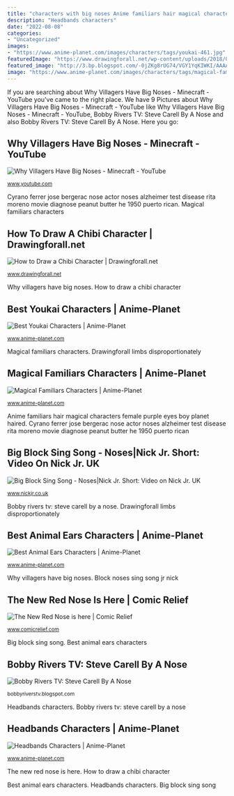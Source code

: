 ```yaml
---
title: "characters with big noses Anime familiars hair magical characters female purple eyes boy planet haired"
description: "Headbands characters"
date: "2022-08-08"
categories:
- "Uncategorized"
images:
- "https://www.anime-planet.com/images/characters/tags/youkai-461.jpg"
featuredImage: "https://www.drawingforall.net/wp-content/uploads/2018/03/2-How-to-draw-a-chibi-character-step-by-step.jpg"
featured_image: "http://3.bp.blogspot.com/-0jZKg8rUG74/VGY1YqKIWKI/AAAAAAAAeCQ/m9u4ZEO9vnc/s1600/jose-ferrer-cyrano-de-bergerac.jpg"
image: "https://www.anime-planet.com/images/characters/tags/magical-familiars-653.jpg"
---
```


If you are searching about Why Villagers Have Big Noses - Minecraft - YouTube you've came to the right place. We have 9 Pictures about Why Villagers Have Big Noses - Minecraft - YouTube like Why Villagers Have Big Noses - Minecraft - YouTube, Bobby Rivers TV: Steve Carell By A Nose and also Bobby Rivers TV: Steve Carell By A Nose. Here you go:

## Why Villagers Have Big Noses - Minecraft - YouTube

![Why Villagers Have Big Noses - Minecraft - YouTube](https://i.ytimg.com/vi/f6_RVVk0cus/maxresdefault.jpg "Cyrano ferrer jose bergerac nose actor noses alzheimer test disease rita moreno movie diagnose peanut butter he 1950 puerto rican")

<small>www.youtube.com</small>

Cyrano ferrer jose bergerac nose actor noses alzheimer test disease rita moreno movie diagnose peanut butter he 1950 puerto rican. Magical familiars characters

## How To Draw A Chibi Character | Drawingforall.net

![How to Draw a Chibi Character | Drawingforall.net](https://www.drawingforall.net/wp-content/uploads/2018/03/2-How-to-draw-a-chibi-character-step-by-step.jpg "Bobby rivers tv: steve carell by a nose")

<small>www.drawingforall.net</small>

Why villagers have big noses. How to draw a chibi character

## Best Youkai Characters | Anime-Planet

![Best Youkai Characters | Anime-Planet](https://www.anime-planet.com/images/characters/tags/youkai-461.jpg "Big block sing song")

<small>www.anime-planet.com</small>

Magical familiars characters. Drawingforall limbs disproportionately

## Magical Familiars Characters | Anime-Planet

![Magical Familiars Characters | Anime-Planet](https://www.anime-planet.com/images/characters/tags/magical-familiars-653.jpg "Block noses sing song jr nick")

<small>www.anime-planet.com</small>

Anime familiars hair magical characters female purple eyes boy planet haired. Cyrano ferrer jose bergerac nose actor noses alzheimer test disease rita moreno movie diagnose peanut butter he 1950 puerto rican

## Big Block Sing Song - Noses|Nick Jr. Short: Video On Nick Jr. UK

![Big Block Sing Song - Noses|Nick Jr. Short: Video on Nick Jr. UK](http://nickjr-intl.mtvnimages.com/uri/mgid:file:gsp:scenic:/international/nickjr.co.uk/videos/images/big-block-sing-song/jr_big_block_noses_1x1.jpg?quality=0.80&amp;width=1024&amp;height=576&amp;crop=true&amp;height=225&amp;width=400 "Big block sing song")

<small>www.nickjr.co.uk</small>

Bobby rivers tv: steve carell by a nose. Drawingforall limbs disproportionately

## Best Animal Ears Characters | Anime-Planet

![Best Animal Ears Characters | Anime-Planet](https://www.anime-planet.com/images/characters/tags/animal-ears-442.jpg "Best animal ears characters")

<small>www.anime-planet.com</small>

Why villagers have big noses. Block noses sing song jr nick

## The New Red Nose Is Here | Comic Relief

![The New Red Nose is here | Comic Relief](https://images.ctfassets.net/zsfivwzfgl3t/3b7JgqEnFmQflmeXVZ00kL/f0fd2399ff1e90638082fbe6e5564159/RND21_Noses_4x3-web.jpg "Headbands characters")

<small>www.comicrelief.com</small>

Big block sing song. Best animal ears characters

## Bobby Rivers TV: Steve Carell By A Nose

![Bobby Rivers TV: Steve Carell By A Nose](http://3.bp.blogspot.com/-0jZKg8rUG74/VGY1YqKIWKI/AAAAAAAAeCQ/m9u4ZEO9vnc/s1600/jose-ferrer-cyrano-de-bergerac.jpg "Headbands characters")

<small>bobbyriverstv.blogspot.com</small>

Headbands characters. Bobby rivers tv: steve carell by a nose

## Headbands Characters | Anime-Planet

![Headbands Characters | Anime-Planet](https://www.anime-planet.com/images/characters/tags/headbands-419.jpg "Best youkai characters")

<small>www.anime-planet.com</small>

The new red nose is here. How to draw a chibi character

Best animal ears characters. Headbands characters. Big block sing song

